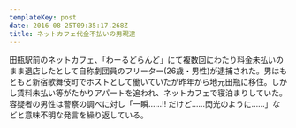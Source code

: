 ```yaml
---
templateKey: post
date: 2016-08-25T09:35:17.268Z
title: ネットカフェ代金不払いの男現逮
---
```

田瓶駅前のネットカフェ、「わーるどらんど」にて複数回にわたり料金未払いのまま退店したとして自称劇団員のフリーター(26歳・男性)が逮捕された。男はもともと新宿歌舞伎町でホストとして働いていたが昨年から地元田瓶に移住。しかし賃料未払い等がたかりアパートを追われ、ネットカフェで寝泊まりしていた。容疑者の男性は警察の調べに対し「一瞬……!! だけど……閃光のように……」などと意味不明な発言を繰り返している。